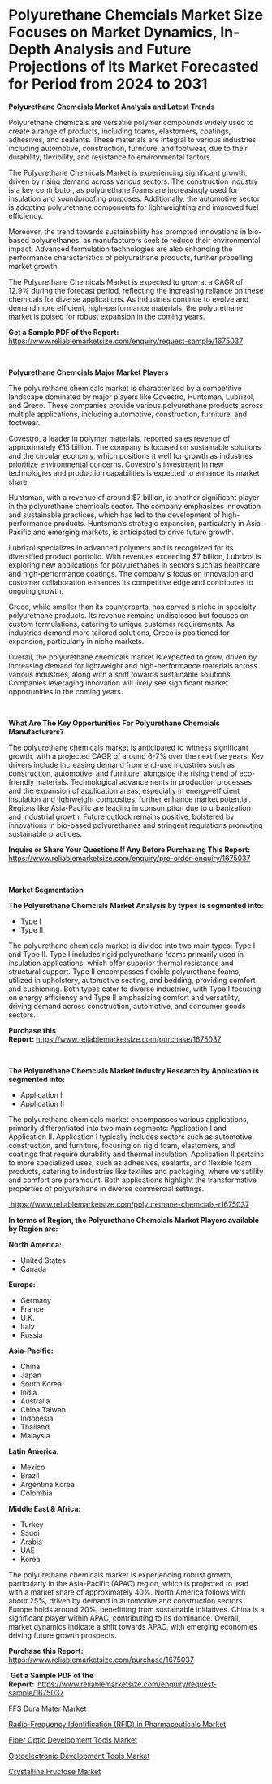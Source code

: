 <p><h1>Polyurethane Chemcials Market Size Focuses on Market Dynamics, In-Depth Analysis and Future Projections of its Market Forecasted for Period from 2024 to 2031</h1></p><p><strong>Polyurethane Chemcials Market Analysis and Latest Trends</strong></p>
<p><p>Polyurethane chemicals are versatile polymer compounds widely used to create a range of products, including foams, elastomers, coatings, adhesives, and sealants. These materials are integral to various industries, including automotive, construction, furniture, and footwear, due to their durability, flexibility, and resistance to environmental factors.</p><p>The Polyurethane Chemicals Market is experiencing significant growth, driven by rising demand across various sectors. The construction industry is a key contributor, as polyurethane foams are increasingly used for insulation and soundproofing purposes. Additionally, the automotive sector is adopting polyurethane components for lightweighting and improved fuel efficiency. </p><p>Moreover, the trend towards sustainability has prompted innovations in bio-based polyurethanes, as manufacturers seek to reduce their environmental impact. Advanced formulation technologies are also enhancing the performance characteristics of polyurethane products, further propelling market growth. </p><p>The Polyurethane Chemicals Market is expected to grow at a CAGR of 12.9% during the forecast period, reflecting the increasing reliance on these chemicals for diverse applications. As industries continue to evolve and demand more efficient, high-performance materials, the polyurethane market is poised for robust expansion in the coming years.</p></p>
<p><strong>Get a Sample PDF of the Report:&nbsp;</strong> <a href="https://www.reliablemarketsize.com/enquiry/request-sample/1675037?utm_campaign=1175&utm_medium=2&utm_source=Github&utm_content=ia&utm_term=10102024&utm_id=polyurethane-chemcials">https://www.reliablemarketsize.com/enquiry/request-sample/1675037</a></p>
<p>&nbsp;</p>
<p><strong>Polyurethane Chemcials Major Market Players</strong></p>
<p><p>The polyurethane chemicals market is characterized by a competitive landscape dominated by major players like Covestro, Huntsman, Lubrizol, and Greco. These companies provide various polyurethane products across multiple applications, including automotive, construction, furniture, and footwear.</p><p>Covestro, a leader in polymer materials, reported sales revenue of approximately €15 billion. The company is focused on sustainable solutions and the circular economy, which positions it well for growth as industries prioritize environmental concerns. Covestro's investment in new technologies and production capabilities is expected to enhance its market share.</p><p>Huntsman, with a revenue of around $7 billion, is another significant player in the polyurethane chemicals sector. The company emphasizes innovation and sustainable practices, which has led to the development of high-performance products. Huntsman’s strategic expansion, particularly in Asia-Pacific and emerging markets, is anticipated to drive future growth.</p><p>Lubrizol specializes in advanced polymers and is recognized for its diversified product portfolio. With revenues exceeding $7 billion, Lubrizol is exploring new applications for polyurethanes in sectors such as healthcare and high-performance coatings. The company's focus on innovation and customer collaboration enhances its competitive edge and contributes to ongoing growth.</p><p>Greco, while smaller than its counterparts, has carved a niche in specialty polyurethane products. Its revenue remains undisclosed but focuses on custom formulations, catering to unique customer requirements. As industries demand more tailored solutions, Greco is positioned for expansion, particularly in niche markets.</p><p>Overall, the polyurethane chemicals market is expected to grow, driven by increasing demand for lightweight and high-performance materials across various industries, along with a shift towards sustainable solutions. Companies leveraging innovation will likely see significant market opportunities in the coming years.</p></p>
<p>&nbsp;</p>
<p><strong>What Are The Key Opportunities For Polyurethane Chemcials Manufacturers?</strong></p>
<p><p>The polyurethane chemicals market is anticipated to witness significant growth, with a projected CAGR of around 6-7% over the next five years. Key drivers include increasing demand from end-use industries such as construction, automotive, and furniture, alongside the rising trend of eco-friendly materials. Technological advancements in production processes and the expansion of application areas, especially in energy-efficient insulation and lightweight composites, further enhance market potential. Regions like Asia-Pacific are leading in consumption due to urbanization and industrial growth. Future outlook remains positive, bolstered by innovations in bio-based polyurethanes and stringent regulations promoting sustainable practices.</p></p>
<p><strong>Inquire or Share Your Questions If Any Before Purchasing This Report:</strong> <a href="https://www.reliablemarketsize.com/enquiry/pre-order-enquiry/1675037?utm_campaign=1175&utm_medium=2&utm_source=Github&utm_content=ia&utm_term=10102024&utm_id=polyurethane-chemcials">https://www.reliablemarketsize.com/enquiry/pre-order-enquiry/1675037</a></p>
<p>&nbsp;</p>
<p><strong>Market Segmentation</strong></p>
<p><strong>The Polyurethane Chemcials Market Analysis by types is segmented into:</strong></p>
<p><ul><li>Type I</li><li>Type II</li></ul></p>
<p><p>The polyurethane chemicals market is divided into two main types: Type I and Type II. Type I includes rigid polyurethane foams primarily used in insulation applications, which offer superior thermal resistance and structural support. Type II encompasses flexible polyurethane foams, utilized in upholstery, automotive seating, and bedding, providing comfort and cushioning. Both types cater to diverse industries, with Type I focusing on energy efficiency and Type II emphasizing comfort and versatility, driving demand across construction, automotive, and consumer goods sectors.</p></p>
<p><strong>Purchase this Report:&nbsp;</strong><a href="https://www.reliablemarketsize.com/purchase/1675037?utm_campaign=1175&utm_medium=2&utm_source=Github&utm_content=ia&utm_term=10102024&utm_id=polyurethane-chemcials">https://www.reliablemarketsize.com/purchase/1675037</a></p>
<p>&nbsp;</p>
<p><strong>The Polyurethane Chemcials Market Industry Research by Application is segmented into:</strong></p>
<p><ul><li>Application I</li><li>Application II</li></ul></p>
<p><p>The polyurethane chemicals market encompasses various applications, primarily differentiated into two main segments: Application I and Application II. Application I typically includes sectors such as automotive, construction, and furniture, focusing on rigid foam, elastomers, and coatings that require durability and thermal insulation. Application II pertains to more specialized uses, such as adhesives, sealants, and flexible foam products, catering to industries like textiles and packaging, where versatility and comfort are paramount. Both applications highlight the transformative properties of polyurethane in diverse commercial settings.</p></p>
<p><a href="https://www.reliablemarketsize.com/polyurethane-chemcials-r1675037?utm_campaign=1175&utm_medium=2&utm_source=Github&utm_content=ia&utm_term=10102024&utm_id=polyurethane-chemcials">&nbsp;https://www.reliablemarketsize.com/polyurethane-chemcials-r1675037</a></p>
<p><strong>In terms of Region, the Polyurethane Chemcials Market Players available by Region are:</strong></p>
<p>
    <p> <strong> North America: </strong>
        <ul>
            <li>United States</li>
            <li>Canada</li>
        </ul>
        </p> 
    <p> <strong> Europe: </strong>
        <ul>
            <li>Germany</li>
            <li>France</li>
            <li>U.K.</li>
            <li>Italy</li>
            <li>Russia</li>
        </ul>
        </p> 
    <p> <strong> Asia-Pacific: </strong>
        <ul>
            <li>China</li>
            <li>Japan</li>
            <li>South Korea</li>
            <li>India</li>
            <li>Australia</li>
            <li>China Taiwan</li>
            <li>Indonesia</li>
            <li>Thailand</li>
            <li>Malaysia</li>
        </ul>
        </p> 
    <p> <strong> Latin America: </strong>
        <ul>
            <li>Mexico</li>
            <li>Brazil</li>
            <li>Argentina Korea</li>
            <li>Colombia</li>
        </ul>
        </p> 
    <p> <strong> Middle East & Africa: </strong>
        <ul>
            <li>Turkey</li>
            <li>Saudi</li>
            <li>Arabia</li>
            <li>UAE</li>
            <li>Korea</li>
        </ul>
    </p>
    </p>
<p><p>The polyurethane chemicals market is experiencing robust growth, particularly in the Asia-Pacific (APAC) region, which is projected to lead with a market share of approximately 40%. North America follows with about 25%, driven by demand in automotive and construction sectors. Europe holds around 20%, benefitting from sustainable initiatives. China is a significant player within APAC, contributing to its dominance. Overall, market dynamics indicate a shift towards APAC, with emerging economies driving future growth prospects.</p></p>
<p><strong>Purchase this Report: </strong><a href="https://www.reliablemarketsize.com/purchase/1675037?utm_campaign=1175&utm_medium=2&utm_source=Github&utm_content=ia&utm_term=10102024&utm_id=polyurethane-chemcials">https://www.reliablemarketsize.com/purchase/1675037</a></p>
<p>&nbsp;<strong>Get a Sample PDF of the Report:&nbsp;&nbsp;</strong><a href="https://www.reliablemarketsize.com/enquiry/request-sample/1675037?utm_campaign=1175&utm_medium=2&utm_source=Github&utm_content=ia&utm_term=10102024&utm_id=polyurethane-chemcials">https://www.reliablemarketsize.com/enquiry/request-sample/1675037</a></p>
<p><strong></strong></p>
<p><p><a href="https://github.com/GroverBarry/Market-Research-Report-List-7/blob/main/ffs-dura-mater-market.md?utm_campaign=1175&utm_medium=2&utm_source=Github&utm_content=ia&utm_term=10102024&utm_id=polyurethane-chemcials">FFS Dura Mater Market</a></p><p><a href="https://www.linkedin.com/pulse/global-radio-frequency-identification-rfid-pharmaceuticals-market-i1mne?utm_campaign=1175&utm_medium=2&utm_source=Github&utm_content=ia&utm_term=10102024&utm_id=polyurethane-chemcials">Radio-Frequency Identification (RFID) in Pharmaceuticals Market</a></p><p><a href="https://www.linkedin.com/pulse/fiber-optic-development-tools-market-innovations-trends-comprehensive-eeqde?utm_campaign=1175&utm_medium=2&utm_source=Github&utm_content=ia&utm_term=10102024&utm_id=polyurethane-chemcials">Fiber Optic Development Tools Market</a></p><p><a href="https://www.linkedin.com/pulse/optoelectronic-development-tools-market-global-regional-analysis-vxmie?utm_campaign=1175&utm_medium=2&utm_source=Github&utm_content=ia&utm_term=10102024&utm_id=polyurethane-chemcials">Optoelectronic Development Tools Market</a></p><p><a href="https://issuu.com/reportprime-2/docs/crystalline-fructose-market-size-20_375e2494de6a5a?utm_campaign=1175&utm_medium=2&utm_source=Github&utm_content=ia&utm_term=10102024&utm_id=polyurethane-chemcials">Crystalline Fructose Market</a></p></p>